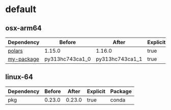 # default

## osx-arm64

|Dependency|Before|After|Explicit|Package|
|-|-|-|-|-|
|[polars](https://prefix.dev/channels/conda-forge/packages/polars)|1.15.0|1.16.0|true|conda|
|[my-package](https://prefix.dev/channels/conda-forge/packages/my-package)|py313hc743ca1_0|py313hc743ca1_1|true|conda|

## linux-64

|Dependency|Before|After|Explicit|Package|
|-|-|-|-|-|
|pkg|0.23.0|0.23.0|true|conda|

[^1]: **Bold** means explicit dependency.
[^2]: Dependency got downgraded.
